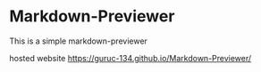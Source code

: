 # Markdown-Previewer
This is a simple markdown-previewer

hosted website
https://guruc-134.github.io/Markdown-Previewer/
